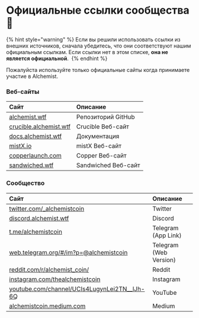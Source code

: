 # Официальные ссылки сообщества 🔗



{% hint style="warning" %}
Если вы решили использовать ссылки из внешних источников, сначала убедитесь, что они соответствуют нашим официальным ссылкам. Если ссылки нет в этом списке, **она не является официальной**. ‌
{% endhint %}

Пожалуйста используйте только официальные сайты когда принимаете участие в Alchemist.

### Веб-сайты

| Сайт | Описание |
| :--- | :--- |
| [alchemist.wtf](http://alchemist.wtf) | Репозиторий GitHub |
| [crucible.alchemist.wtf](https://crucible.alchemist.wtf/) | Crucible Веб-сайт |
| [docs.alchemist.wtf](https://docs.alchemist.wtf) | Документация |
| [mistX.io](https://mistx.io/) | mistX Веб-сайт |
| [copperlaunch.com](https://copperlaunch.com/) | Copper Веб-сайт |
| [sandwiched.wtf](https://sandwiched.wtf/) | Sandwiched Веб-сайт |

### Сообщество

| Сайт | Описание |
| :--- | :--- |
| [twitter.com/\_alchemistcoin](https://twitter.com/_alchemistcoin) | Twitter |
| [discord.alchemist.wtf](http://discord.alchemist.wtf) | Discord |
| [t.me/alchemistcoin](https://t.me/alchemistcoin) | Telegram \(App Link\) |
| [web.telegram.org/\#/im?p=@alchemistcoin](https://web.telegram.org/#/im?p=@alchemistcoin) | Telegram \(Web Version\) |
| [reddit.com/r/alchemist\_coin/](https://www.reddit.com/r/alchemist_coin/) | Reddit |
| [instagram.com/thealchemistcoin](https://www.instagram.com/thealchemistcoin/) | Instagram |
| [youtube.com/channel/UCIs4LugynLei2TN\_\_lJh-6Q](https://www.youtube.com/channel/UCIs4LugynLei2TN__lJh-6Q) | YouTube |
| [alchemistcoin.medium.com](https://alchemistcoin.medium.com/) | Medium |


